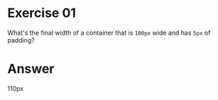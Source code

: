 # Exercise 01

What's the final width of a container that is `100px` wide and has `5px` of padding?


# Answer

110px
